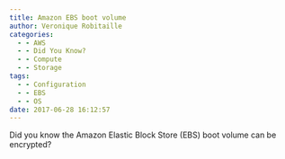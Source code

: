 ```yaml
---
title: Amazon EBS boot volume
author: Veronique Robitaille
categories:
  - - AWS
  - - Did You Know?
  - - Compute
  - - Storage
tags:
  - - Configuration
  - - EBS
  - - OS
date: 2017-06-28 16:12:57
---
```


Did you know the Amazon Elastic Block Store (EBS) boot volume can be encrypted?


